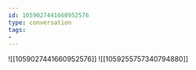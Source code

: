 ```yaml
---
id: 1059027441660952576
type: conversation
tags:
- 
---
```

![[1059027441660952576]]
![[1059255757340794880]]

